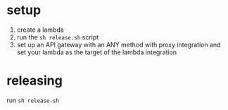 # setup

1. create a lambda
2. run the `sh release.sh` script
1. set up an API gateway with an ANY method with proxy integration and set your lambda as the target of the lambda integration

# releasing

run `sh release.sh`
